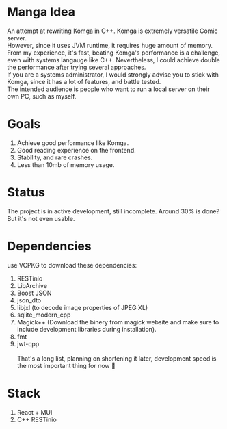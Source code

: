 # Manga Idea
An attempt at rewriting [Komga](https://github.com/gotson/komga/) in C++. Komga is extremely versatile Comic server.\
However, since it uses JVM runtime, it requires huge amount of memory.\
From my experience, it's fast, beating Komga's performance is a challenge, even with systems langauge like C++.
Nevertheless, I could achieve double the performance after trying several approaches.\
If you are a systems administrator, I would strongly advise you to stick with Komga, since it has a lot of features, and battle tested.\
The intended audience is people who want to run a local server on their own PC, such as myself.

# Goals
1. Achieve good performance like Komga.
2. Good reading experience on the frontend.
3. Stability, and rare crashes.
4. Less than 10mb of memory usage.


# Status
The project is in active development, still incomplete.
Around 30% is done? But it's not even usable.

# Dependencies
use VCPKG to download these dependencies:
1. RESTinio
2. LibArchive
3. Boost JSON
4. json_dto
5. libjxl (to decode image properties of JPEG XL)
6. sqlite_modern_cpp
7. Magick++ (Download the binery from magick website and make sure to include development libraries during installation).
8. fmt
9. jwt-cpp\
\
That's a long list, planning on shortening it later, development speed is the most important thing for now 🤩

# Stack
1. React + MUI
2. C++ RESTinio
